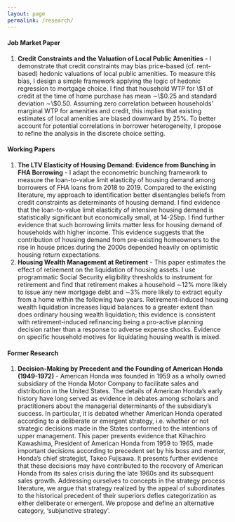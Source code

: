 ```yaml
---
layout: page
permalink: /research/
---
```

#### Job Market Paper

1. **Credit Constraints and the Valuation of Local Public Amenities** - I demonstrate that credit constraints may bias price-based (cf. rent-based) hedonic valuations of local public amenities. To measure this bias, I design a simple framework applying the logic of hedonic regression to mortgage choice. I find that household WTP for \\$1 of credit at the time of home purchase has mean $\sim$\\$0.25 and standard deviation $\sim$\\$0.50. Assuming zero correlation between households' marginal WTP for amenities and credit, this implies that existing estimates of local amenities are biased downward by 25%. To better account for potential correlations in borrower heterogeneity, I propose to refine the analysis in the discrete choice setting.

#### Working Papers

1. **The LTV Elasticity of Housing Demand: Evidence from Bunching in FHA Borrowing** - I adapt the econometric bunching framework to measure the loan-to-value limit elasticity of housing demand among borrowers of FHA loans from 2018 to 2019. Compared to the existing literature, my approach to identification better disentangles beliefs from credit constraints as determinants of housing demand. I find evidence that the loan-to-value limit elasticity of intensive housing demand is statistically significant but economically small, at 14-25bp. I find further evidence that such borrowing limits matter less for housing demand of households with higher income. This evidence suggests that the contribution of housing demand from pre-existing homeowners to the rise in house prices during the 2000s depended heavily on optimistic housing return expectations.
2. **Housing Wealth Management at Retirement** - This paper estimates the effect of retirement on the liquidation of housing assets. I use programmatic Social Security eligibility thresholds to instrument for retirement and find that retirement makes a household $\sim$12% more likely to issue any new mortgage debt and $\sim$3% more likely to extract equity from a home within the following two years. Retirement-induced housing wealth liquidation increases liquid balances to a greater extent than does ordinary housing wealth liquidation; this evidence is consistent with retirement-induced refinancing being a pro-active planning decision rather than a response to adverse expense shocks. Evidence on specific household motives for liquidating housing wealth is mixed.

#### Former Research

1. **Decision-Making by Precedent and the Founding of American Honda (1949-1972)** - American Honda was founded in 1959 as a wholly owned subsidiary of the Honda Motor Company to facilitate sales and distribution in the United States. The details of American Honda’s early history have long served as evidence in debates among scholars and practitioners about the managerial determinants of the subsidiary’s success. In particular, it is debated whether American Honda operated according to a deliberate or emergent strategy, i.e. whether or not strategic decisions made in the States conformed to the intentions of upper management. This paper presents evidence that Kihachiro Kawashima, President of American Honda from 1959 to 1965, made important decisions according to precedent set by his boss and mentor, Honda’s chief strategist, Takeo Fujisawa. It presents further evidence that these decisions may have contributed to the recovery of American Honda from its sales crisis during the late 1960s and its subsequent sales growth. Addressing ourselves to concepts in the strategy process literature, we argue that strategy realized by the appeal of subordinates to the historical precedent of their superiors defies categorization as either deliberate or emergent. We propose and define an alternative category, ‘subjunctive strategy’.

